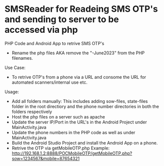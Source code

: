 # SMSReader for Readeing SMS OTP's and sending to server to be accessed via php
PHP Code and Android App to retrive SMS OTP's

- Rename the php files AKA remove the "-June2023" from the PHP filenames.

Use Case:
- To retrive OTP's from a phone via a URL and consome the URL for automated scanners/internal use etc.

Usage:
- Add all folders manually:
  This includes adding sow-files, state-files folder in the root directiory and the phone number directories in both the folders respectively 
- Host the php files on a server such as apache
- Update the server IP/Port in the URL's in the Android Project under MainActivity.java
- Update the phone numbers in the PHP code as well as under MainActivity.java
- Build the Android Studio Project and install the Android App on a phone.
- Retrive the OTP via getMobileOTP.php
  Example: http://192.168.1.2:8888/POCMobileOTP/getMobileOTP.php?sow=1234567&mobile=87654321

